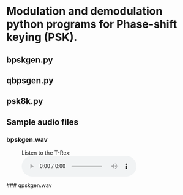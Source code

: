 # Modulation and demodulation python programs for Phase-shift keying (PSK).

## bpskgen.py

## qbpsgen.py

## psk8k.py

## Sample audio files
### bpskgen.wav
<figure>
    <figcaption>Listen to the T-Rex:</figcaption>
    <audio
        controls
        src="audio/bpskgen.wav">
            Your browser does not support the
            <code>audio</code> element.
    </audio>
</figure>
### qpskgen.wav
